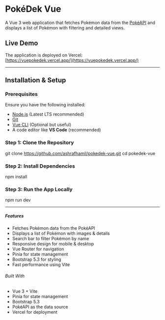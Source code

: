 # PokéDek Vue

A Vue 3 web application that fetches Pokémon data from the [PokéAPI](https://pokeapi.co/) and displays a list of Pokémon with filtering and detailed views.

## Live Demo
The application is deployed on Vercel:  
[https://vuepokedek.vercel.app/](https://vuepokedek.vercel.app/)

---

## Installation & Setup

### Prerequisites
Ensure you have the following installed:
- [Node.js](https://nodejs.org/) (Latest LTS recommended)
- [Git](https://git-scm.com/)
- [Vue CLI](https://cli.vuejs.org/) (Optional but useful)
- A code editor like **VS Code** (recommended)

### Step 1: Clone the Repository
git clone https://github.com/ashrafhamil/pokedek-vue.git
cd pokedek-vue
### Step 2: Install Dependencies
npm install
### Step 3: Run the App Locally
npm run dev

---

##### Features
- Fetches Pokémon data from the PokéAPI
- Displays a list of Pokémon with images & details
- Search bar to filter Pokémon by name
- Responsive design for mobile & desktop
- Vue Router for navigation
- Pinia for state management
- Bootstrap 5.3 for styling
- Fast performance using Vite

###### Built With
- Vue 3 + Vite
- Pinia for state management
- Bootstrap 5.3
- PokéAPI as the data source
- Vercel for deployment